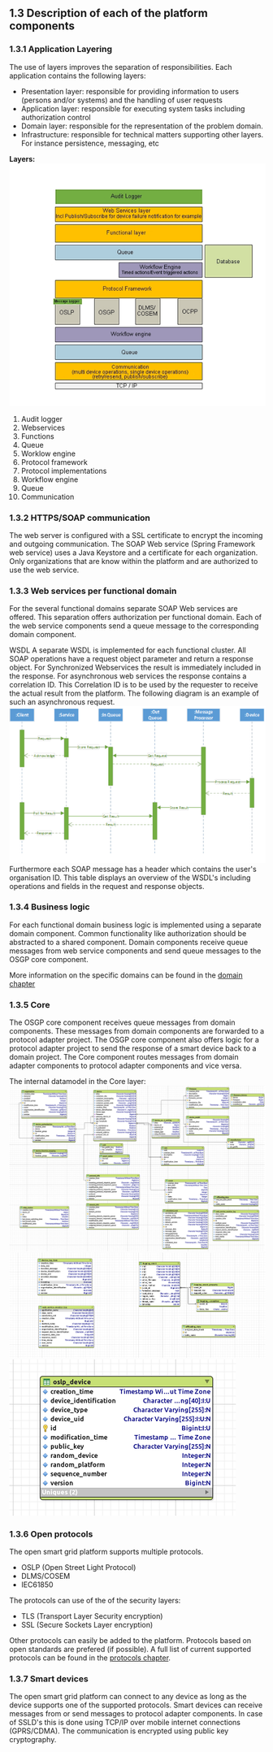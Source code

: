 ## 1.3 Description of each of the platform components


### 1.3.1 Application Layering

The use of layers improves the separation of responsibilities. Each application contains the following layers:

- Presentation layer: responsible for providing information to users (persons and/or systems) and the handling of user requests
- Application layer: responsible for executing system tasks including authorization control
- Domain layer: responsible for the representation of the problem domain.
- Infrastructure: responsible for technical matters supporting other layers. For instance persistence, messaging, etc

**Layers:**
 ![alt text](./layers.png "Layers")

1. Audit logger
2. Webservices
3. Functions
4. Queue
5. Worklow engine
6. Protocol framework
7. Protocol implementations
8. Workflow engine
9. Queue
10. Communication


### 1.3.2 HTTPS/SOAP communication

The web server is configured with a SSL certificate to encrypt the incoming and outgoing communication. The SOAP Web service (Spring Framework web service) uses a Java Keystore and a certificate for each organization. Only organizations that are know within the platform and are authorized to use the web service.

### 1.3.3 Web services per functional domain

For the several functional domains separate SOAP Web services are offered. This separation offers authorization per functional domain. Each of the web service components send a queue message to the corresponding domain component.

WSDL
A separate WSDL is implemented for each functional cluster. All SOAP operations have a request object parameter and return a response object. For Synchronized Webservices  the result is immediately included in the response.
For asynchronous web services the response contains a correlation ID. This Correlation ID  is to be used by the requester to receive the actual result from the platform. The following diagram is an example of such an asynchronous request.
![alt text](./a-sync-web-service-request.png "A-Sync Web Service Request")
Furthermore each SOAP message has a header which contains the user's organisation ID. This table displays an overview of the WSDL's including operations and fields in the request and response objects.

### 1.3.4 Business logic

For each functional domain business logic is implemented using a separate domain component. Common functionality like authorization should be abstracted to a shared component. Domain components receive queue messages from web service components and send queue messages to the OSGP core component.

More information on the specific domains can be found in the [domain chapter](../Domains/README.md)

### 1.3.5 Core

The OSGP core component receives queue messages from domain components. These messages from domain components are forwarded to a protocol adapter project. The OSGP core component also offers logic for a protocol adapter project to send the response of a smart device back to a domain project.
The Core component routes messages from domain adapter components to protocol adapter components and vice versa.

The internal datamodel in the Core layer:
![alt text](./Core-datamodel/OSGP-core-model.png "Core model")
![alt text](./Core-datamodel/OSGP-core-logging-and-monitor-model.png "Logging and monitor model")
![alt text](./Core-datamodel/OSGP-core-OSLP-device-model.png "Device model")

### 1.3.6 Open protocols

The open smart grid platform supports multiple protocols.

- OSLP (Open Street Light Protocol)
- DLMS/COSEM
- IEC61850

The protocols can use of the of the security layers:
- TLS (Transport Layer Security encryption)
- SSL (Secure Sockets Layer encryption)

Other protocols can easily be added to the platform. Protocols based on open standards are prefered (if possible).
A full list of current supported protocols can be found in the [protocols chapter](../Protocols/README.md).


### 1.3.7 Smart devices

The open smart grid platform can connect to any device as long as the device supports one of the supported protocols.
Smart devices can receive messages from or send messages to protocol adapter components. In case of SSLD's this is done using TCP/IP over mobile internet connections (GPRS/CDMA). The communication is encrypted using public key cryptography.
